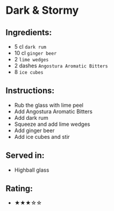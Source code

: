 # Dark & Stormy

## Ingredients:
- 5 cl `dark rum`
- 10 cl `ginger beer`
- 2 `lime wedges`
- 2 dashes `Angostura Aromatic Bitters`
- 8 `ice cubes`

## Instructions:
- Rub the glass with lime peel
- Add Angostura Aromatic Bitters
- Add dark rum
- Squeeze and add lime wedges
- Add ginger beer
- Add ice cubes and stir

## Served in:
- Highball glass

## Rating:
- ★★★☆☆